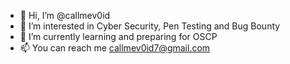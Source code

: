- 👋 Hi, I’m @callmev0id
- 👀 I’m interested in Cyber Security, Pen Testing and Bug Bounty
- 🌱 I’m currently learning and preparing for OSCP
- 📫 You can reach me callmev0id7@gmail.com

<!---
callmev0id/callmev0id is a ✨ special ✨ repository because its `README.md` (this file) appears on your GitHub profile.
You can click the Preview link to take a look at your changes.
--->
